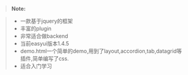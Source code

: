 > **Note:**

> - 一款基于jquery的框架
> - 丰富的plugin
> - 非常适合做backend
> - 当前easyui版本1.4.5
> - demo.html一个简单的demo,用到了layout,accordion,tab,datagrid等插件,简单编写了css.
> - 适合入门学习
